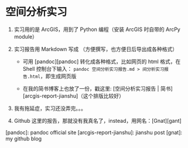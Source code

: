 空间分析实习
==========


1. 实习用的是 ArcGIS，用到了 Python 编程（安装 ArcGIS 时自带的 ArcPy module）


2. 实习报告用 Markdown 写成 （方便撰写，也方便日后导出成各种格式） 

    * 可用 [pandoc][pandoc] 转化成各种格式，比如网页的 html 格式，在 Shell 控制台下输入： `pandoc 空间分析实习报告.md > 间分析实习报告.html`，即生成网页版

    * 在我的简书博客上也放了一份，戳这里: [空间分析实习报告 | 简书][arcgis-report-jianshu]（这个排版比较好）


3. 我有拖延症，实习还没弄完。。。


4. Github 这里的报告，那就没有我真名了，instead，用网名：[Gnat][gant]



[pandoc]: pandoc official site
[arcgis-report-jianshu]: jianshu post
[gnat]: my github blog
